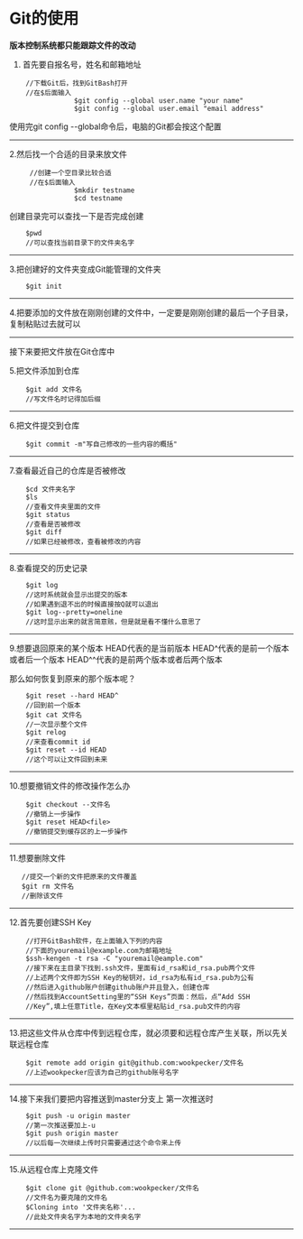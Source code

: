 ﻿# Git的使用
**版本控制系统都只能跟踪文件的改动**
1. 首先要自报名号，姓名和邮箱地址

```
    //下载Git后，找到GitBash打开
    //在$后面输入 
                $git config --global user.name "your name"
                $git config --global user.email "email address"
```

使用完git config --global命令后，电脑的Git都会按这个配置
****
2.然后找一个合适的目录来放文件
```
     //创建一个空目录比较合适
     //在$后面输入
                $mkdir testname
                $cd testname
```

创建目录完可以查找一下是否完成创建

```
    $pwd
    //可以查找当前目录下的文件夹名字
```
****
3.把创建好的文件夹变成Git能管理的文件夹
```
    $git init
```
****
4.把要添加的文件放在刚刚创建的文件中，一定要是刚刚创建的最后一个子目录，复制粘贴过去就可以
****
接下来要把文件放在Git仓库中

5.把文件添加到仓库

```
    $git add 文件名
    //写文件名时记得加后缀
```
****
6.把文件提交到仓库

```
    $git commit -m"写自己修改的一些内容的概括"
```
****
7.查看最近自己的仓库是否被修改
```
    $cd 文件夹名字
    $ls
    //查看文件夹里面的文件
    $git status
    //查看是否被修改
    $git diff
    //如果已经被修改，查看被修改的内容
```
****
8.查看提交的历史记录
```
    $git log
    //这时系统就会显示出提交的版本
    //如果遇到退不出的时候直接按Q就可以退出
    $git log--pretty=oneline
    //这时显示出来的就言简意赅，但是就是看不懂什么意思了
```
****
9.想要退回原来的某个版本
HEAD代表的是当前版本
HEAD^代表的是前一个版本或者后一个版本
HEAD^^代表的是前两个版本或者后两个版本

那么如何恢复到原来的那个版本呢？
```
    $git reset --hard HEAD^
    //回到前一个版本
    $git cat 文件名
    //一次显示整个文件
    $git relog
    //来查看commit id
    $git reset --id HEAD
    //这个可以让文件回到未来
```
****
10.想要撤销文件的修改操作怎么办

```
    $git checkout --文件名
    //撤销上一步操作
    $git reset HEAD<file>
    //撤销提交到缓存区的上一步操作
```
****
11.想要删除文件
```
   //提交一个新的文件把原来的文件覆盖
   $git rm 文件名
   //删除该文件
```
****
12.首先要创建SSH Key
```
    //打开GitBash软件，在上面输入下列的内容
    //下面的youremail@example.com为邮箱地址
    $ssh-kengen -t rsa -C "youremail@eample.com"
    //接下来在主目录下找到.ssh文件，里面有id_rsa和id_rsa.pub两个文件
    //上述两个文件即为SSH Key的秘钥对，id_rsa为私有id_rsa.pub为公有
    //然后进入github账户创建github账户并且登入，创建仓库
    //然后找到AccountSetting里的“SSH Keys”页面：然后，点“Add SSH      
    //Key”,填上任意Title，在Key文本框里粘贴id_rsa.pub文件的内容
```
****
13.把这些文件从仓库中传到远程仓库，就必须要和远程仓库产生关联，所以先关联远程仓库

```
    $git remote add origin git@github.com:wookpecker/文件名
    //上述wookpecker应该为自己的github账号名字
```
****
14.接下来我们要把内容推送到master分支上
第一次推送时
```
    $git push -u origin master
    //第一次推送要加上-u
    $git push origin master
    //以后每一次继续上传时只需要通过这个命令来上传
```
****
15.从远程仓库上克隆文件
```
    $git clone git @github.com:wookpecker/文件名
    //文件名为要克隆的文件名
    $Cloning into '文件夹名称'...
    //此处文件夹名字为本地的文件夹名字
```
****



